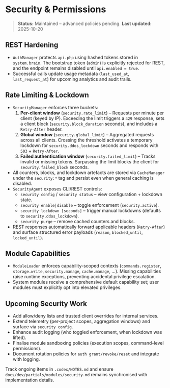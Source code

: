 # Security & Permissions

> **Status:** Maintained – advanced policies pending.
> **Last updated:** 2025-10-20

## REST Hardening
- `AuthManager` protects `api.php` using hashed tokens stored in `system.brain`. The bootstrap token (`admin`) is explicitly rejected for REST, and the endpoint remains disabled until `api.enabled = true`.
- Successful calls update usage metadata (`last_used_at`, `last_request_at`) for upcoming analytics and audit trails.

## Rate Limiting & Lockdown
- `SecurityManager` enforces three buckets:
  1. **Per-client window** (`security.rate_limit`) – Requests per minute per client (keyed by IP). Exceeding the limit triggers a `429` response, sets a client block (`security.block_duration` seconds), and includes a `Retry-After` header.
  2. **Global window** (`security.global_limit`) – Aggregated requests across all clients. Crossing the threshold activates a temporary lockdown for `security.ddos_lockdown` seconds and responds with `503` + `Retry-After`.
  3. **Failed authentication window** (`security.failed_limit`) – Tracks invalid or missing tokens. Surpassing the limit blocks the client for `security.failed_block` seconds.
- All counters, blocks, and lockdown artefacts are stored via `CacheManager` under the `security:*` tag and persist even when general caching is disabled.
- `SecurityAgent` exposes CLI/REST controls:
  - `security config` / `security status` – view configuration + lockdown state.
  - `security enable|disable` – toggle enforcement (`security.active`).
  - `security lockdown [seconds]` – trigger manual lockdowns (defaults to `security.ddos_lockdown`).
  - `security purge` – remove cached counters and blocks.
- REST responses automatically forward applicable headers (`Retry-After`) and surface structured error payloads (`reason`, `blocked_until`, `locked_until`).

## Module Capabilities
- `ModuleLoader` enforces capability-scoped contexts (`commands.register`, `storage.write`, `security.manage`, `cache.manage`, …). Missing capabilities raise runtime exceptions, preventing accidental privilege escalation.
- System modules receive a comprehensive default capability set; user modules must explicitly opt into elevated privileges.

## Upcoming Security Work
- Add allow/deny lists and trusted client overrides for internal services.
- Extend telemetry (per-project scopes, aggregation windows) and surface via `security config`.
- Enhance audit logging (who toggled enforcement, when lockdown was lifted).
- Finalise module sandboxing policies (execution scopes, command-level permissions).
- Document rotation policies for `auth grant/revoke/reset` and integrate with logging.

Track ongoing items in `.codex/NOTES.md` and ensure `docs/dev/partials/modules/security.md` remains synchronised with implementation details.
